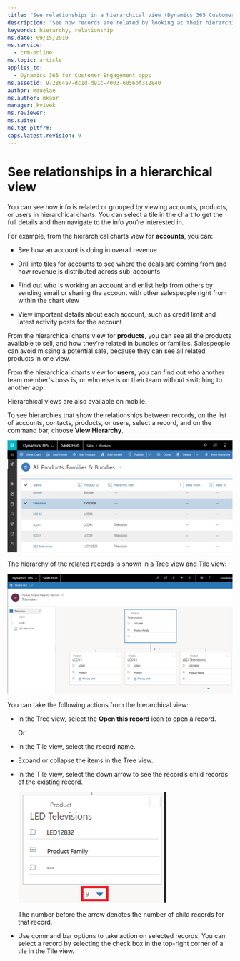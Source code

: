 ```yaml
---
title: "See relationships in a hierarchical view (Dynamics 365 Customer Engagement (on-premises)) | MicrosoftDocs"
description: "See how records are related by looking at their hierarchichal relationship in Dynamics 365 for Customer Engagement."
keywords: hierarchy, relationship
ms.date: 09/15/2010
ms.service:
  - crm-online
ms.topic: article
applies_to:
  - Dynamics 365 for Customer Engagement apps
ms.assetid: 972864a7-dc1d-d91c-4003-6056bf312840
author: mduelae
ms.author: mkaur
manager: kvivek
ms.reviewer: 
ms.suite: 
ms.tgt_pltfrm: 
caps.latest.revision: 9
---
```


# See relationships in a hierarchical view

You can see how info is related or grouped by viewing accounts, products, or users in hierarchical charts. You can select a tile in the chart to get the full details and then navigate to the info you’re interested in.  
   
 For example, from the hierarchical charts view for **accounts**, you can:  
  
-   See how an account is doing in overall revenue  
  
-   Drill into tiles for accounts to see where the deals are coming from and how revenue is distributed across sub-accounts  
  
-   Find out who is working an account and enlist help from others by sending email or sharing the account with other salespeople right from within the chart view  
  
-   View important details about each account, such as credit limit and latest activity posts for the account  

From the hierarchical charts view for **products**, you can see all the products available to sell, and how they're related in bundles or families. Salespeople can avoid missing a potential sale, because they can see all related products in one view.  

From the hierarchical charts view for **users**, you can find out who another team member's boss is, or who else is on their team without switching to another app.  

Hierarchical views are also available on mobile.  

To see hierarchies that show the relationships between records, on the list of accounts, contacts, products, or users, select a record, and on the command bar, choose **View Hierarchy**.   

![View Hierarchy button in Dynamics 365 for Customer Engagement apps](../basics/media/view-hierarchy-button.png "View Hierarchy button in Dynamics 365 for Customer Engagement apps")  

The hierarchy of the related records is shown in a Tree view and Tile view:

![Tree view and Tile view in hierarchy in Dynamics 365 for Customer Engagement apps](../basics/media/tree-view-and-tile-view-in-hierarchy.png "Tree view and Tile view in hierarchy in Dynamics 365 for Customer Engagement apps")

You can take the following actions from the hierarchical view:

-  In the Tree view, select the **Open this record** icon to open a record.

   Or

-  In the Tile view, select the record name.

-  Expand or collapse the items in the Tree view.

-	 In the Tile view, select the down arrow to see the record’s child records of the existing record.

     ![See child records](../basics/media/see-child-records.png "See child records")

     The number before the arrow denotes the number of child records for that record.

-	 Use command bar options to take action on selected records. You can select a record by selecting the check box in the top-right corner of a tile in the Tile view. 

